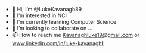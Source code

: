 - 👋 Hi, I’m @LukeKavanagh89
- 👀 I’m interested in NCI 
- 🌱 I’m currently learning Computer Science
- 💞️ I’m looking to collaborate on ...
- 📫 How to reach me Kavanaghluke19@gmail.com or www.linkedin.com/in/luke-kavanagh1

<!---
LukeKavanagh89/LukeKavanagh89 is a ✨ special ✨ repository because its `README.md` (this file) appears on your GitHub profile.
You can click the Preview link to take a look at your changes.
--->
